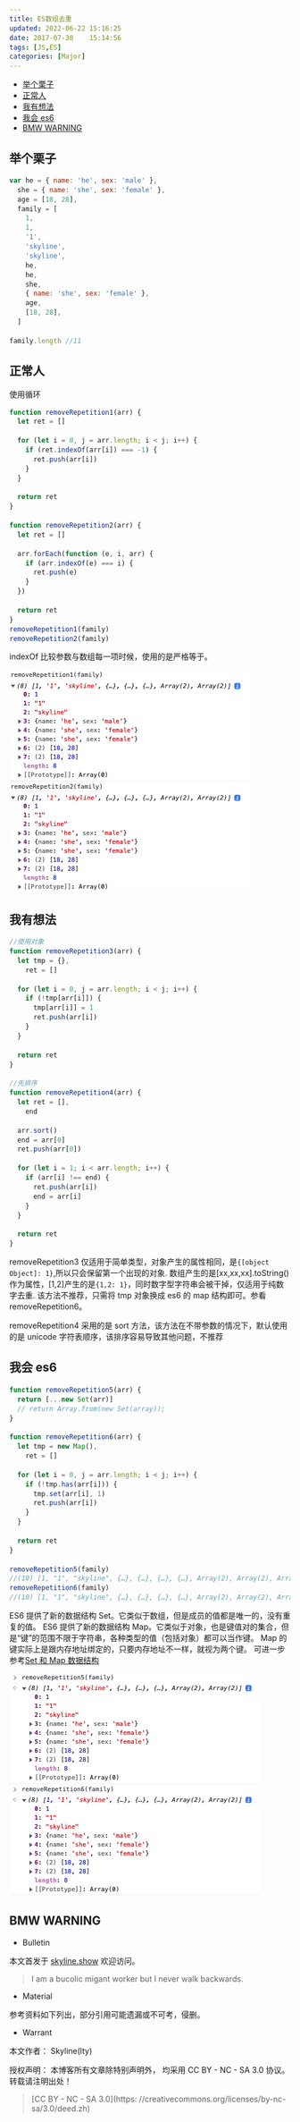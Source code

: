 ```yaml
---
title: ES数组去重
updated: 2022-06-22	15:16:25
date: 2017-07-30	15:14:56
tags: [JS,ES]
categories: [Major]
---
```

            
            

<!-- @import "[TOC]" {cmd="toc" depthFrom=1 depthTo=6 orderedList=false} -->

<!-- code_chunk_output -->

  - [举个栗子](#举个栗子)
  - [正常人](#正常人)
  - [我有想法](#我有想法)
  - [我会 es6](#我会-es6)
  - [BMW WARNING](#bmw-warning)

<!-- /code_chunk_output -->

## 举个栗子

```js
var he = { name: 'he', sex: 'male' },
  she = { name: 'she', sex: 'female' },
  age = [18, 28],
  family = [
    1,
    1,
    '1',
    'skyline',
    'skyline',
    he,
    he,
    she,
    { name: 'she', sex: 'female' },
    age,
    [18, 28],
  ]

family.length //11
```

## 正常人

使用循环

```js
function removeRepetition1(arr) {
  let ret = []

  for (let i = 0, j = arr.length; i < j; i++) {
    if (ret.indexOf(arr[i]) === -1) {
      ret.push(arr[i])
    }
  }

  return ret
}

function removeRepetition2(arr) {
  let ret = []

  arr.forEach(function (e, i, arr) {
    if (arr.indexOf(e) === i) {
      ret.push(e)
    }
  })

  return ret
}
removeRepetition1(family)
removeRepetition2(family)
```

indexOf 比较参数与数组每一项时候，使用的是严格等于。

![ES数组去重20220615145414](https://raw.githubusercontent.com/skylinety/blog-pics/master/imgs/ES%E6%95%B0%E7%BB%84%E5%8E%BB%E9%87%8D20220615145414.png)

## 我有想法
<!--more-->

```js
//使用对象
function removeRepetition3(arr) {
  let tmp = {},
    ret = []

  for (let i = 0, j = arr.length; i < j; i++) {
    if (!tmp[arr[i]]) {
      tmp[arr[i]] = 1
      ret.push(arr[i])
    }
  }

  return ret
}

//先排序
function removeRepetition4(arr) {
  let ret = [],
    end

  arr.sort()
  end = arr[0]
  ret.push(arr[0])

  for (let i = 1; i < arr.length; i++) {
    if (arr[i] !== end) {
      ret.push(arr[i])
      end = arr[i]
    }
  }

  return ret
}
```

removeRepetition3 仅适用于简单类型，对象产生的属性相同，是`{[object Object]: 1}`,所以只会保留第一个出现的对象.
数组产生的是[xx,xx,xx].toString()作为属性，[1,2]产生的是`{1,2: 1}`，同时数字型字符串会被干掉，仅适用于纯数字去重.
该方法不推荐，只需将 tmp 对象换成 es6 的 map 结构即可。参看 removeRepetition6。

removeRepetition4 采用的是 sort 方法，该方法在不带参数的情况下，默认使用的是 unicode 字符表顺序，该排序容易导致其他问题，不推荐

## 我会 es6

```js
function removeRepetition5(arr) {
  return [...new Set(arr)]
  // return Array.from(new Set(array));
}

function removeRepetition6(arr) {
  let tmp = new Map(),
    ret = []

  for (let i = 0, j = arr.length; i < j; i++) {
    if (!tmp.has(arr[i])) {
      tmp.set(arr[i], 1)
      ret.push(arr[i])
    }
  }

  return ret
}

removeRepetition5(family)
//(10) [1, "1", "skyline", {…}, {…}, {…}, {…}, Array(2), Array(2), Array(0)]
removeRepetition6(family)
//(10) [1, "1", "skyline", {…}, {…}, {…}, {…}, Array(2), Array(2), Array(0)]
```

ES6 提供了新的数据结构 Set。它类似于数组，但是成员的值都是唯一的，没有重复的值。
ES6 提供了新的数据结构 Map。它类似于对象，也是键值对的集合，但是“键”的范围不限于字符串，各种类型的值（包括对象）都可以当作键。
Map 的键实际上是跟内存地址绑定的，只要内存地址不一样，就视为两个键。
可进一步参考[Set 和 Map 数据结构](http://es6.ruanyifeng.com/#docs/set-map)

![ES数组去重20220615150043](https://raw.githubusercontent.com/skylinety/blog-pics/master/imgs/ES%E6%95%B0%E7%BB%84%E5%8E%BB%E9%87%8D20220615150043.png)

## BMW WARNING

- Bulletin

本文首发于 [skyline.show](http://www.skyline.show) 欢迎访问。

> I am a bucolic migant worker but I never walk backwards.

- Material

参考资料如下列出，部分引用可能遗漏或不可考，侵删。

>

- Warrant

本文作者： Skyline(lty)

授权声明： 本博客所有文章除特别声明外， 均采用 CC BY - NC - SA 3.0 协议。 转载请注明出处！

> [CC BY - NC - SA 3.0](https: //creativecommons.org/licenses/by-nc-sa/3.0/deed.zh)
